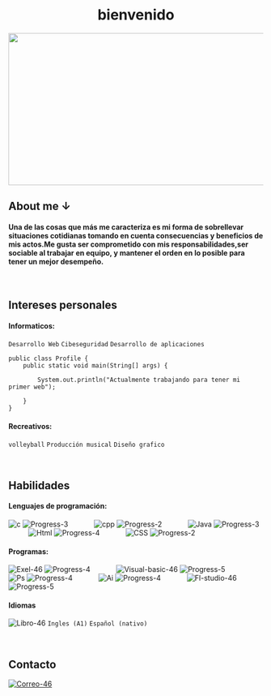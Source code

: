 
<h1 align=center> bienvenido </h1>

<div align=center>
    <img width=1138 height=300 src="https://github.com/Devccss/Devccss/assets/149021885/b9979b81-8de4-456f-b10c-280d539d398c"/>
</div>


## About me ↓

#### Una de las cosas que más me caracteriza es mi forma de sobrellevar situaciones cotidianas tomando en cuenta consecuencias y beneficios de mis actos.Me gusta ser comprometido con mis responsabilidades,ser sociable al trabajar en equipo, y mantener el orden en lo posible para tener un mejor desempeño.

‎ ‎ ‎ ‎ ‎ ‎ ‎ ‎ ‎ ‎ ‎ ‎ 
## Intereses personales
#### Informaticos:
`Desarrollo Web`
`Cibeseguridad`
`Desarrollo de aplicaciones`
~~~
public class Profile {
    public static void main(String[] args) {

        System.out.println("Actualmente trabajando para tener mi primer web");

    }
}
~~~
#### Recreativos:
`volleyball`
`Producción musical`
`Diseño grafico`

‎ ‎ ‎ ‎ ‎ ‎ ‎ ‎ ‎ ‎ ‎ ‎ 
‎ ‎ ‎ ‎ ‎ ‎ ‎ ‎ ‎ ‎ ‎ ‎ 
## Habilidades
#### Lenguajes de programación: 
![c](https://skillicons.dev/icons?i=c)
![Progress-3](https://github.com/Devccss/Devccss/assets/149021885/873e4da0-85c2-4ea8-8f3c-a64655b6c974)
‎ ‎ ‎ ‎ ‎ ‎ ‎ ‎ ‎ ‎ ‎ ‎ 
![cpp](https://skillicons.dev/icons?i=cpp)
![Progress-2](https://github.com/Devccss/Devccss/assets/149021885/45c3e3ee-c885-4d9a-ac20-015f34f21068)
‎ ‎ ‎ ‎ ‎ ‎ ‎ ‎ ‎ ‎ ‎ ‎ 
![Java](https://skillicons.dev/icons?i=java)
![Progress-3](https://github.com/Devccss/Devccss/assets/149021885/873e4da0-85c2-4ea8-8f3c-a64655b6c974)
‎ ‎ ‎ ‎ ‎ ‎ ‎ ‎ ‎ ‎ ‎ ‎ 
![Html](https://skillicons.dev/icons?i=html)
![Progress-4](https://github.com/Devccss/Devccss/assets/149021885/f72d247d-ca11-4483-9104-bfc05e97fa30)
‎ ‎ ‎ ‎ ‎ ‎ ‎ ‎ ‎ ‎ ‎ ‎ 
![CSS](https://skillicons.dev/icons?i=css)
![Progress-2](https://github.com/Devccss/Devccss/assets/149021885/45c3e3ee-c885-4d9a-ac20-015f34f21068)
‎ ‎ ‎ ‎ 
#### Programas:
![Exel-46](https://github.com/Devccss/Devccss/assets/149021885/37510ebb-a4eb-437a-a844-f6d2f2f250d7)
![Progress-4](https://github.com/Devccss/Devccss/assets/149021885/f72d247d-ca11-4483-9104-bfc05e97fa30)
‎ ‎ ‎ ‎ ‎ ‎ ‎ ‎ ‎ ‎ ‎ ‎ 
![Visual-basic-46](https://github.com/Devccss/Devccss/assets/149021885/398a5f19-a936-4e9d-bc81-213a92378856)
![Progress-5](https://github.com/Devccss/Devccss/assets/149021885/6de20da0-41f2-45c9-9093-238f4fcdfa20)‎ 
‎ ‎ ‎ ‎ ‎ ‎ ‎ ‎ ‎ ‎ ‎ ‎ 
![Ps](https://skillicons.dev/icons?i=ps)
![Progress-4](https://github.com/Devccss/Devccss/assets/149021885/f72d247d-ca11-4483-9104-bfc05e97fa30)
‎ ‎ ‎ ‎ ‎ ‎ ‎ ‎ ‎ ‎ ‎ ‎ 
![Ai](https://skillicons.dev/icons?i=ai)
![Progress-4](https://github.com/Devccss/Devccss/assets/149021885/f72d247d-ca11-4483-9104-bfc05e97fa30)
‎ ‎ ‎ ‎ ‎ ‎ ‎ ‎ ‎ ‎ ‎ ‎ 
![Fl-studio-46](https://github.com/Devccss/Devccss/assets/149021885/065f1a27-0cad-44cb-adfb-a8cfe3765325)
![Progress-5](https://github.com/Devccss/Devccss/assets/149021885/6de20da0-41f2-45c9-9093-238f4fcdfa20)‎ 
‎ ‎ ‎ ‎ 
#### Idiomas‎ ‎ ‎ ‎ ‎ ‎ ‎ ‎ ‎ ‎ 
![Libro-46](https://github.com/Devccss/Devccss/assets/149021885/f5b16abc-72f1-45b8-9c2f-53a79e577934) ``Ingles (A1)`` ``Español (nativo)``

‎ ‎ ‎ ‎ ‎ ‎ ‎ ‎ ‎ ‎

## Contacto
[![Correo-46](https://github.com/Devccss/Devccss/assets/149021885/bdc88834-5020-46c5-8afd-38178c467f16)](https://mail.google.com/mail/u/0/#search/deivid.sandoval.cid%40gmail.com)


